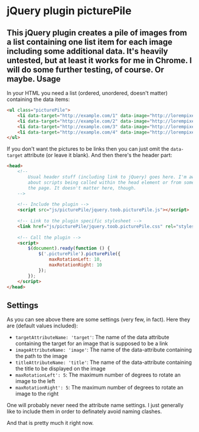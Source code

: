 jQuery plugin picturePile
=========================

This jQuery plugin creates a pile of images from a list containing one list item for each image including some additional data. It's heavily untested, but at least it works for me in Chrome. I will do some further testing, of course. Or maybe.
Usage
-----
In your HTML you need a list (ordered, unordered, doesn't matter) containing the data items:
```html
<ul class="picturePile">
	<li data-target="http://example.com/1" data-image="http://lorempixel.com/300/250" data-title="First placeholder image"></li>
	<li data-target="http://example.com/2" data-image="http://lorempixel.com/300/250" data-title="Second placeholder image"></li>
	<li data-target="http://example.com/3" data-image="http://lorempixel.com/300/250" data-title="Third placeholder image"></li>
	<li data-target="http://example.com/4" data-image="http://lorempixel.com/300/250" data-title="And so on..."></li>
</ul>
```
If you don't want the pictures to be links then you can just omit the ```data-target``` attribute (or leave it blank). And then there's the header part:

```html
<head>
	<!-- 
		Usual header stuff (including link to jQuery) goes here. I'm aware of the discussion 
		about scripts being called within the head element or from some place at the end of 
		the page. It doesn't matter here, though.
	-->
	
	<!-- Include the plugin -->
	<script src="js/picturePile/jquery.toob.picturePile.js"></script>
	
	<!-- Link to the plugin specific stylesheet -->
	<link href="js/picturePile/jquery.toob.picturePile.css" rel="stylesheet" media="all">
	
	<!-- Call the plugin -->
	<script>
		$(document).ready(function () {
			$('.picturePile').picturePile({
				maxRotationLeft: 10,
				maxRotationRight: 10
			});
		});
	</script>
</head>
```
Settings
--------
As you can see above there are some settings (very few, in fact). Here they are (default values included):
* ```targetAttributeName: 'target'```: The name of the data attribute containing the target for an image that is supposed to be a link
* ```imageAttributeName: 'image'```: The name of the data-attribute containing the path to the image
* ```titleAttributeName: 'title'```: The name of the data-attribute containing the title to be displayed on the image
* ```maxRotationLeft': 5```: The maximum number of degrees to rotate an image to the left
* ```maxRotationRight': 5```: The maximum number of degrees to rotate an image to the right

One will probably never need the attribute name settings. I just generally like to include them in order to definately avoid naming clashes.

And that is pretty much it right now.

